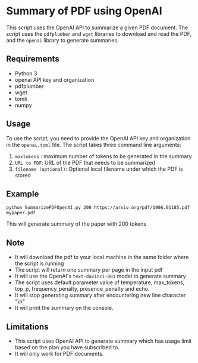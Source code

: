 <h1>Summary of PDF using OpenAI</h1>

<p>This script uses the OpenAI API to summarize a given PDF document. The script uses the <code>pdfplumber</code> and <code>wget</code> libraries to download and read the PDF, and the <code>openai</code> library to generate summaries.</p>

<h2>Requirements</h2>

<ul>
  <li>Python 3</li>
  <li>openai API key and organization</li>
  <li>pdfplumber</li>
  <li>wget</li>
  <li>tomli</li>
  <li>numpy</li>
</ul>

<h2>Usage</h2>

<p>To use the script, you need to provide the OpenAI API key and organization in the <code>openai.toml</code> file. The script takes three command line arguments:</p>
<ol>
  <li><code>maxtokens</code> : maximum number of tokens to be generated in the summary</li>
  <li><code>URL to PDF</code>: URL of the PDF that needs to be summarized</li>
  <li><code>filename (optional)</code>: Optional local filename under which the PDF is stored</li>
</ol>

<h2>Example</h2>
<pre>
<code>python SummarizePDFOpenAI.py 200 https://arxiv.org/pdf/1906.01185.pdf mypaper.pdf</code>
</pre>
<p>This will generate summary of the paper with 200 tokens</p>

<h2>Note</h2>
<ul>
  <li>It will download the pdf to your local machine in the same folder where the script is running</li>
  <li>The script will return one summary per page in the input pdf</li>
  <li>It will use the OpenAI's <code>text-davinci-003</code> model to generate summary</li>
  <li>The script uses default parameter value of temperature, max_tokens, top_p, frequency_penalty, presence_penalty and echo.</li>
  <li>It will stop generating summary after encountering new line character "\n"</li>
  <li>It will print the summary on the console.</li>
</ul>

<h2>Limitations</h2>
<ul>
  <li>This script uses OpenAI API to generate summary which has usage limit based on the plan you have subscribed to.</li>
  <li>It will only work for PDF documents.</li>
</ul>
